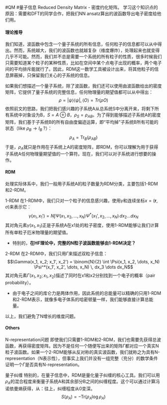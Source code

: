 #QM #量子信息
Reduced Density Matrix - 密度约化矩阵。
学习这个知识点的原因：需要和DFT的同学合作，把我们NN ansatz算出的波函数导出电子密度给他们用。

#### 理论推导
我们知道，波函数中包含一个量子系统的所有信息，任何粒子的信息都可以从中得出。然而，系统越大，我们的波函数也就越复杂（维度爆炸），处理起来也就变得几乎不可能。然而，我们并不总是需要一个系统的所有粒子的性质，很多时候我们只需要知道某个粒子的某种性质，比如在空间中某个点电子出现的概率，两个电子间的平均排斥能就行了。因此，RDM这一数学工具被设计出来，将其他粒子的信息屏蔽掉，只保留我们关心的子系统的信息。

如果我们想描述一个量子系统，除了波函数，我们还可以使用由波函数给出的密度矩阵，它提供了量子系统的完整信息，任何物理量的期望值都可以从中得出：$$\rho=|\psi\rangle \langle\psi|, \langle O \rangle=Tr(\rho O)$$依照前文的思路，我们把我们感兴趣的子系统A从总系统S中分离开来，将剩下所有系统中对象设为B，$S=A\oplus B$，$\rho_S = \rho_{AB}$。为了得到能够描述子系统A的密度矩阵，我们基于子系统B的所有自由度偏迹运算，即“平均掉”子系统B所有可能的状态（like $\rho_B\rightarrow I_B$ ?）：$$\rho_A = \text{Tr}_B(\rho_{AB})$$于是，$\rho_A$就只是作用在子系统上A的密度矩阵，即RDM，你可以理解为用于获得子系统A任何物理量期望值的一个算符。现在，我们可以对子系统进行想要的操作。

#### RDM
处理实际体系中，我们一般用子系统A的粒子数量为RDM分类，主要包括1-RDM和2-RDM。
 
1-RDM
在1-RDM中，我们只对一个粒子的信息感兴趣，使用$\gamma$和连续坐标$x=(\mathbf{r}, \sigma)$来表示它：$$\gamma(x_1, x_1') = N \int \Psi(x_1, x_2, \dots, x_N) \Psi^*(x_1', x_2, \dots, x_N) \, dx_2 \dots dx_N$$其对角元素$\gamma(x_1, x_1)$正是子系统A在x1处的粒子密度，使用1-RDM能够让我们计算所有单粒子厄米物理量的期望值。
- 特别的，**在HF理论中，完整的N粒子波函数能够由1-RDM决定？**

2-RDM
在2-RDM中，我们只用$\Gamma$来描述双粒子信息：
$$\Gamma(x_1, x_2; x_1', x_2') = \binom{N}{2} \int \Psi(x_1, x_2, \dots, x_N) \Psi^*(x_1', x_2', \dots, x_N) \, dx_3 \dots dx_N$$
其对角元素$\Gamma(x_1, x_2; x_1, x_2)$描述了同时在x1和x2分别找到一个电子的概率（pair probability）。
- 由于电子之间的库仑力是两体作用，因此系统的总能量可以精确的只用1-RDM和2-RDM表示，就像多电子体系的哈密顿量一样，我们能够直接计算总能量。

以上，我们避免了N增长的维度问题。

#### Others
N-representation问题
即使我们只需要1-RDM和2-RDM，我们也需要先获得总波函数，再获得密度矩阵。因为不是任何一个随便写出来的矩阵$\Gamma$都对应一个真实N粒子波函数。如果一个2-RDM能够从反对称的真实波函数，我们就称之为具有N-representation（N表示性），但事实上我们并没有一组完整（充分）的数学条件证明一个$\Gamma$是否具有N-representation。

量子纠缠
特别的，在量子信息中，RDM是量化量子纠缠的核心工具。我们可以用$\rho_A$的混合程度来衡量子系统A和其余部分B之间的纠缠程度。这个可以通过计算冯诺依曼熵获得，从：往上，纠缠程度从0变深。
$$S(\rho_A) = -\text{Tr}(\rho_A \log \rho_A)$$
